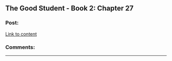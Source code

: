 ## The Good Student - Book 2: Chapter 27

### Post:

[Link to content](http://moodylit.com/the-good-student-table-of-contents/book-2-chapter-twenty-seven)

### Comments:

---

